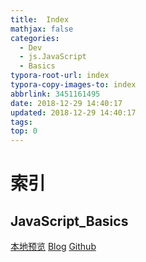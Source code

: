 ```yaml
---
title:  Index
mathjax: false
categories:
  - Dev
  - js.JavaScript
  - Basics
typora-root-url: index
typora-copy-images-to: index
abbrlink: 3451161495
date: 2018-12-29 14:40:17
updated: 2018-12-29 14:40:17
tags:
top: 0
---
```



# 索引 
 
## JavaScript_Basics 
[本地预览](JavaScript_Basics.md)    [Blog](http://blog.kuma8866.top/posts/2727413452/)     [Github](https://github.com/KumaDocCenter/js.JavaScript/blob/master/doc/md/Basics/JavaScript_Basics.md)
 
 
 
